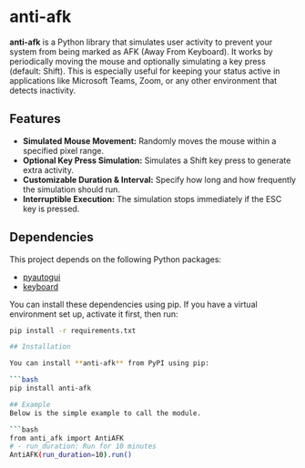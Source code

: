 # anti-afk

**anti-afk** is a Python library that simulates user activity to prevent your system from being marked as AFK (Away From Keyboard). It works by periodically moving the mouse and optionally simulating a key press (default: Shift). This is especially useful for keeping your status active in applications like Microsoft Teams, Zoom, or any other environment that detects inactivity.

## Features

- **Simulated Mouse Movement:** Randomly moves the mouse within a specified pixel range.
- **Optional Key Press Simulation:** Simulates a Shift key press to generate extra activity.
- **Customizable Duration & Interval:** Specify how long and how frequently the simulation should run.
- **Interruptible Execution:** The simulation stops immediately if the ESC key is pressed.

## Dependencies

This project depends on the following Python packages:

- [pyautogui](https://pypi.org/project/PyAutoGUI/)
- [keyboard](https://pypi.org/project/keyboard/)

You can install these dependencies using pip. If you have a virtual environment set up, activate it first, then run:
```bash
pip install -r requirements.txt

## Installation

You can install **anti-afk** from PyPI using pip:

```bash
pip install anti-afk

## Example
Below is the simple example to call the module.

```bash
from anti_afk import AntiAFK
# - run_duration: Run for 10 minutes
AntiAFK(run_duration=10).run()
